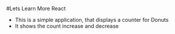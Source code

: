 #Lets Learn More React

 -  This is a simple application, that displays a counter for Donuts 
 - It shows the count increase and decrease 


 

